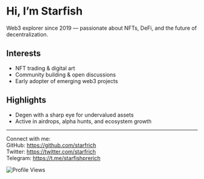 # Hi, I’m Starfish

Web3 explorer since 2019 — passionate about NFTs, DeFi, and the future of decentralization.

## Interests  
- NFT trading & digital art  
- Community building & open discussions  
- Early adopter of emerging web3 projects  

## Highlights  
- Degen with a sharp eye for undervalued assets  
- Active in airdrops, alpha hunts, and ecosystem growth  

---

Connect with me:  
GitHub: https://github.com/starfrich  
Twitter: https://twitter.com/starfrich  
Telegram: https://t.me/starfishprerich

<img src="https://komarev.com/ghpvc/?username=starfrich&color=brightgreen" alt="Profile Views">
